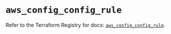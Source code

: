 # `aws_config_config_rule`

Refer to the Terraform Registry for docs: [`aws_config_config_rule`](https://registry.terraform.io/providers/hashicorp/aws/5.31.0/docs/resources/config_config_rule).
